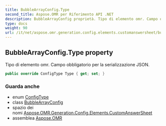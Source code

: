 ```yaml
---
title: BubbleArrayConfig.Type
second_title: Aspose.OMR per Riferimento API .NET
description: BubbleArrayConfig proprietà. Tipo di elemento omr. Campo obbligatorio per la serializzazione JSON.
type: docs
weight: 90
url: /it/net/aspose.omr.generation.config.elements.customanswersheet/bubblearrayconfig/type/
---
```

## BubbleArrayConfig.Type property

Tipo di elemento omr. Campo obbligatorio per la serializzazione JSON.

```csharp
public override ConfigType Type { get; set; }
```

### Guarda anche

* enum [ConfigType](../../../aspose.omr.generation.config.enums/configtype/)
* class [BubbleArrayConfig](../)
* spazio dei nomi [Aspose.OMR.Generation.Config.Elements.CustomAnswerSheet](../../bubblearrayconfig/)
* assemblea [Aspose.OMR](../../../)


